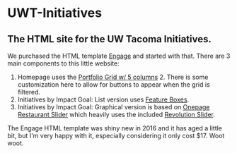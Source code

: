 # UWT-Initiatives
## The HTML site for the UW Tacoma Initiatives.

We purchased the HTML template [Engage](http://themes-lab.com/engage/overview) and started with that.
There are 3 main components to this little website:

1. Homepage uses the [Portfolio Grid w/ 5 columns](http://themes-lab.com/engage/portfolio-grid-5) 
    2. There is some customization here to allow for buttons to appear when the grid is filtered.
1. Initiatives by Impact Goal: List version uses [Feature Boxes](http://themes-lab.com/engage/shortcodes-features).
1. Initiatives by Impact Goal: Graphical version is based on [Onepage Restaurant Slider](http://themes-lab.com/engage/onepage-restaurant-slider) which heavily uses the included [Revolution Slider](https://www.themepunch.com/revsliderjquery-doc/slider-revolution-jquery-5-x-documentation/).

The Engage HTML template was shiny new in 2016 and it has aged a little bit, but I'm very happy with it, especially
considering it only cost $17.  Woot woot.